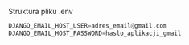 Struktura pliku .env

```python
DJANGO_EMAIL_HOST_USER=adres_email@gmail.com
DJANGO_EMAIL_HOST_PASSWORD=haslo_aplikacji_gmail
